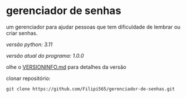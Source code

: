 # gerenciador de senhas
um gerenciador para ajudar pessoas que tem dificuldade de lembrar ou criar senhas.

*versão python: 3.11*

*versão atual do programa: 1.0.0*

olhe o <a href="VERSIONINFO.md">VERSIONINFO.md</a> para detalhes da versão

clonar repositório:

```
git clone https://github.com/Filipi565/gerenciador-de-senhas.git
``` 